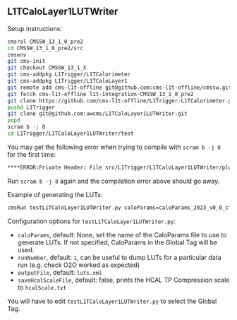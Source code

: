 L1TCaloLayer1LUTWriter
----------------------

Setup instructions:
```bash
cmsrel CMSSW_13_1_0_pre2
cd CMSSW_13_1_0_pre2/src
cmsenv
git cms-init
git checkout CMSSW_13_1_X
git cms-addpkg L1Trigger/L1TCalorimeter
git cms-addpkg L1Trigger/L1TCaloLayer1
git remote add cms-l1t-offline git@github.com:cms-l1t-offline/cmssw.git
git fetch cms-l1t-offline l1t-integration-CMSSW_13_1_0_pre2
git clone https://github.com/cms-l1t-offline/L1Trigger-L1TCalorimeter.git L1Trigger/L1TCalorimeter/data
pushd L1Trigger
git clone git@github.com:uwcms/L1TCaloLayer1LUTWriter.git
popd
scram b -j 8
cd L1Trigger/L1TCaloLayer1LUTWriter/test
```
You may get the following error when trying to compile with `scram b -j 8` for the first time:

```bash
****ERROR:Private Header: File src/L1Trigger/L1TCaloLayer1LUTWriter/plugins/L1TCaloLayer1LUTWriter.cc directly includes src/L1Trigger/L1TCaloLayer1/src/L1TCaloLayer1FetchLUTs.hh
```

Run `scram b -j 8` again and the compilation error above should go away.

Example of generating the LUTs:
```bash
cmsRun testL1TCaloLayer1LUTWriter.py caloParams=caloParams_2023_v0_0_cfi
```

Configuration options for `testL1TCaloLayer1LUTWriter.py`:
 * `caloParams`, default: None, set the name of the CaloParams file to use to generate LUTs.  If not specified, CaloParams in the Global Tag will be used.
 * `runNumber`, default: `1`, can be useful to dump LUTs for a particular data run (e.g. check O2O worked as expected)
 * `outputFile`, default: `luts.xml`
 * `saveHcalScaleFile`, default: false, prints the HCAL TP Compression scale to `hcalScale.txt`

You will have to edit `testL1TCaloLayer1LUTWriter.py` to select the Global Tag.
